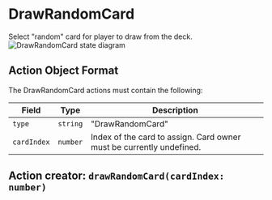 

# DrawRandomCard
Select "random" card for player to draw from the deck.
![DrawRandomCard state diagram](actions/drawrandomcard.svg)
  

## Action Object Format
The DrawRandomCard actions must contain the following:

Field        | Type       | Description
------------ | ---------- | -----------
`type`     | `string` | "DrawRandomCard"
`cardIndex` | `number` | Index of the card to assign. Card owner must be currently undefined.


## Action creator: `drawRandomCard(cardIndex: number)`

  
  